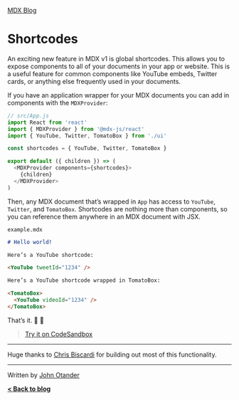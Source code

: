 [MDX Blog](/blog)

# Shortcodes

An exciting new feature in MDX v1 is global shortcodes.  This
allows you to expose components to all of your documents in
your app or website.  This is a useful feature for common
components like YouTube embeds, Twitter cards, or anything
else frequently used in your documents.

If you have an application wrapper for your MDX documents
you can add in components with the `MDXProvider`:

```js
// src/App.js
import React from 'react'
import { MDXProvider } from '@mdx-js/react'
import { YouTube, Twitter, TomatoBox } from './ui'

const shortcodes = { YouTube, Twitter, TomatoBox }

export default ({ children }) => (
  <MDXProvider components={shortcodes}>
    {children}
  </MDXProvider>
)
```

Then, any MDX document that’s wrapped in `App` has access to
`YouTube`, `Twitter`, and `TomatoBox`.  Shortcodes are nothing
more than components, so you can reference them anywhere in an
MDX document with JSX.

`example.mdx`

```md
# Hello world!

Here’s a YouTube shortcode:

<YouTube tweetId="1234" />

Here’s a YouTube shortcode wrapped in TomatoBox:

<TomatoBox>
  <YouTube videoId="1234" />
</TomatoBox>
```

That’s it.  :tada: :rocket:

> [Try it on CodeSandbox](https://codesandbox.io/s/github/mdx-js/mdx/tree/master/examples/shortcodes)

* * *

Huge thanks to [Chris Biscardi](https://christopherbiscardi.com)
for building out most of this functionality.

* * *

Written by [John Otander](https://johno.com)

**[&lt; Back to blog](/blog)**
